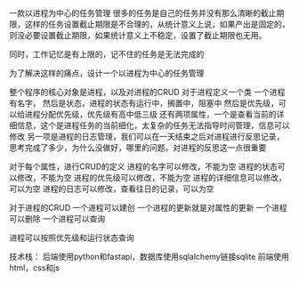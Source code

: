 一款以进程为中心的任务管理
很多的任务是自己的任务并没有那么清晰的截止期限，这样的任务设置截止期限是不合理的，从统计意义上说，如果产出是固定的，则没必要设置截止期限，如果统计意义上不稳定，设置了截止期限也无用。

同时，工作记忆是有上限的，记不住的任务是无法完成的

为了解决这样的痛点，设计一个以进程为中心的任务管理


整个程序的核心对象是进程，以及对进程的CRUD
对于进程定义一个类
一个进程有名字，
然后是状态，进程的状态有运行中，搁置中，阻塞中
然后是优先级，可以给进程分配优先级，优先级有高中低三级
还有两项属性，一个是查看当前的详细信息，这个是进程任务的当前细化，太复杂的任务无法指导时间管理，信息可以修改
另一项是进程的日志管理，我们可以在一天结束之后对进程进行反思记录，思考完成了多少，为什么没做好，哪里的问题。对进程的反思这一点很重要

对于每个属性，进行CRUD的定义
进程的名字可以修改，不能为空
进程的状态可以修改，不能为空
进程的优先级可以修改，不能为空
进程的详细信息可以修改，可以为空
进程的日志可以修改，查看往日的记录，可以为空

对于进程的CRUD
一个进程可以建创
一个进程的更新就是对属性的更新
一个进程可以删除
一个进程可以查询

进程可以按照优先级和运行状态查询

技术栈：
后端使用python和fastapi，数据库使用sqlalchemy链接sqlite
前端使用html，css和js

